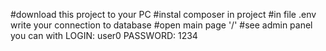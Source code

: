 #download this project to your PC
#instal composer in project
#in file .env write your connection to database
#open main page '/'
#see admin panel you can with LOGIN: user0   PASSWORD: 1234

